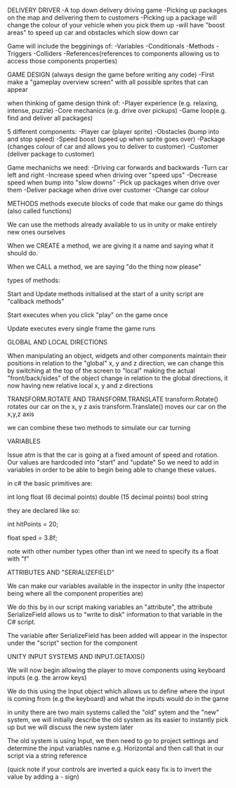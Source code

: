DELIVERY DRIVER
-A top down delivery driving game
-Picking up packages on the map and delivering them to customers
-Picking up a package will change the colour of your vehicle when you pick them up
-will have "boost areas" to speed up car and obstacles which slow down car

Game will include the begginings of:
-Variables
-Conditionals
-Methods
-Triggers
-Colliders
-References(references to components allowing us to access those components properties)

GAME DESIGN (always design the game before writing any code)
-First make a "gameplay overview screen" with all possible sprites that can appear

when thinking of game design think of:
-Player experience (e.g. relaxing, intense, puzzle)
-Core mechanics (e.g. drive over pickups)
-Game loop(e.g. find and deliver all packages)

5 different components:
-Player car (player sprite)
-Obstacles (bump into and stop speed)
-Speed boost (speed up when sprite goes over)
-Package (changes colour of car and allows you to deliver to customer)
-Customer (deliver package to customer)

Game mechanichs we need:
-Driving car forwards and backwards
-Turn car left and right
-Increase speed when driving over "speed ups"
-Decrease speed when bump into "slow downs"
-Pick up packages when drive over them
-Deliver package when drive over customer
-Change car colour

METHODS
methods execute blocks of code that make our game do things (also called functions)

We can use the methods already available to us in unity or make entirely new ones ourselves

When we CREATE a method, we are giving it a name and saying what it should do. 

When we CALL a method, we are saying "do the thing now please"

types of methods:

Start and Update methods initialised at the start of a unity script are "callback methods"

Start executes when you click "play" on the game once

Update executes every single frame the game runs

GLOBAL AND LOCAL DIRECTIONS

When manipulating an object, widgets and other components maintain their positions in relation to the "global" x, y and z direction, we can change this by switching at the top of the screen to "local" making the actual "front/back/sides" of the object change in relation to the global directions, it now having new relative local x, y and z directions

TRANSFORM.ROTATE AND TRANSFORM.TRANSLATE
transform.Rotate() rotates our car on the x, y z axis
transform.Translate() moves our car on the x,y,z axis

we can combine these two methods to simulate our car turning

VARIABLES

Issue atm is that the car is going at a fixed amount of speed and rotation. Our values are hardcoded into "start" and "update" So we need to add in variables in order to be able to begin being able to change these values.

in c# the basic primitives are:

int
long
float (6 decimal points)
double (15 decimal points)
bool
string

they are declared like so:  

int hitPoints = 20;

float sped = 3.8f;

note with other number types other than int we need to specify its a float with "f"

ATTRIBUTES AND "SERIALIZEFIELD"

We can make our variables available in the inspector in unity (the inspector being where all the component properities are)

We do this by in our script making variables an "attribute", the attribute SerializeField allows us to "write to disk" information to that variable in the C# script.

The variable after SerializeField has been added will appear in the inspector under the "script" section for the component

UNITY INPUT SYSTEMS AND INPUT.GETAXIS()

We will now begin allowing the player to move components using keyboard inputs (e.g. the arrow keys)

We do this using the Input object which allows us to define where the input is coming from (e.g the keyboard) and what the inputs would do in the game

in unity there are two main systems called the "old" sytem and the "new" system, we will initially describe the old system as its easier to instantly pick up but we will discuss the new system later

The old system is using Input, we then need to go to project settings and determine the input variables name e.g. Horizontal
and then call that in our script via a string reference

(quick note if your controls are inverted a quick easy fix is to invert the value by adding a - sign)